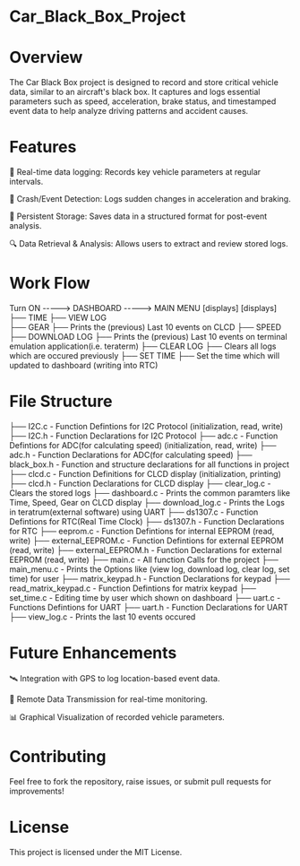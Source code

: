 # Car_Black_Box_Project

# Overview

The Car Black Box project is designed to record and store critical vehicle data, 
similar to an aircraft's black box. It captures and logs essential parameters such as 
speed, acceleration, brake status, and timestamped event data to help analyze driving patterns and accident causes.

# Features

  📌 Real-time data logging: Records key vehicle parameters at regular intervals.

  🚗 Crash/Event Detection: Logs sudden changes in acceleration and braking.

  💾 Persistent Storage: Saves data in a structured format for post-event analysis.

  🔍 Data Retrieval & Analysis: Allows users to extract and review stored logs.

# Work Flow

Turn ON -----> DASHBOARD -----> MAIN MENU
               [displays]       [displays]
               ├── TIME         ├── VIEW LOG  
               ├── GEAR             ├── Prints the (previous) Last 10 events on CLCD
               ├── SPEED        ├── DOWNLOAD LOG
                                    ├── Prints the (previous) Last 10 events on terminal emulation application(i.e. teraterm)
                                ├── CLEAR LOG
                                    ├── Clears all logs which are occured previously
                                ├── SET TIME
                                    ├── Set the time which will updated to dashboard (writing into RTC)
                                    
# File Structure

├── I2C.c             - Function Defintions for I2C Protocol (initialization, read, write)
├── I2C.h             - Function Declarations for I2C Protocol
├── adc.c             - Function Defintions for ADC(for calculating speed) (initialization, read, write)
├── adc.h             - Function Declarations for ADC(for calculating speed)
├── black_box.h       - Function and structure declarations for all functions in project
├── clcd.c            - Function Definitions for CLCD display (initialization, printing)
├── clcd.h            - Function Declarations for CLCD display 
├── clear_log.c       - Clears the stored logs
├── dashboard.c       - Prints the common paramters like Time, Speed, Gear on CLCD display
├── download_log.c    - Prints the Logs in teratrum(external software) using UART
├── ds1307.c          - Function Defintions for RTC(Real Time Clock)
├── ds1307.h          - Function Declarations for RTC
├── eeprom.c          - Function Defintions for internal EEPROM (read, write)
├── external_EEPROM.c - Function Defintions for external EEPROM (read, write)
├── external_EEPROM.h - Function Declarations for external EEPROM (read, write)
├── main.c            - All function Calls for the project
├── main_menu.c       - Prints the Options like (view log, download log, clear log, set time) for user 
├── matrix_keypad.h   - Function Declarations for keypad
├── read_matrix_keypad.c - Function Defintions for matrix keypad
├── set_time.c        - Editing time by user which shown on dashboard
├── uart.c            - Functions Defintions for UART
├── uart.h            - Function Declarations for UART
├── view_log.c        - Prints the last 10 events occured

# Future Enhancements

  🛰 Integration with GPS to log location-based event data.

  📶 Remote Data Transmission for real-time monitoring.

  📊 Graphical Visualization of recorded vehicle parameters.
  
# Contributing

Feel free to fork the repository, raise issues, or submit pull requests for improvements!

# License

This project is licensed under the MIT License.


